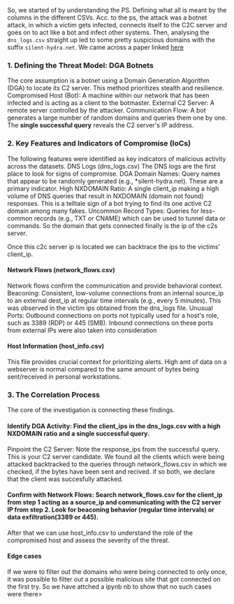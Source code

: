 So, we started of by understanding the PS. Defining what all is meant by the columns in the different CSVs. Acc. to the ps, the attack was a botnet attack, in which a victim gets infected, connects itself to the C2C server and goes on to act like a bot and infect other systems. 
Then, analysing the `dns_logs.csv` straight up led to some pretty suspicious domains with the suffix `silent-hydra.net`. 
We came across a paper linked [here](https://www.usenix.org/system/files/conference/usenixsecurity12/sec12-final127.pdf)

### 1. Defining the Threat Model: DGA Botnets
The core assumption is a botnet using a Domain Generation Algorithm (DGA) to locate its C2 server. This method prioritizes stealth and resilience.
Compromised Host (Bot): A machine within our network that has been infected and is acting as a client to the botmaster.
External C2 Server: A remote server controlled by the attacker.
Communication Flow: A bot generates a large number of random domains and queries them one by one. The **single successful query** reveals the C2 server's IP address.

### 2. Key Features and Indicators of Compromise (IoCs)
The following features were identified as key indicators of malicious activity across the datasets.
DNS Logs (dns_logs.csv)
The DNS logs are the first place to look for signs of compromise.
DGA Domain Names: Query names that appear to be randomly generated (e.g., *silent-hydra.net). These are a primary indicator.
High NXDOMAIN Ratio: A single client_ip making a high volume of DNS queries that result in NXDOMAIN (domain not found) responses. This is a telltale sign of a bot trying to find its one active C2 domain among many fakes.
Uncommon Record Types: Queries for less-common records (e.g., TXT or CNAME) which can be used to tunnel data or commands.
So the domain that gets connected finally is the ip of the c2s server.

Once this c2c server ip is located we can backtrace the ips to the victims' client_ip.

#### Network Flows (network_flows.csv)
Network flows confirm the communication and provide behavioral context.
Beaconing: Consistent, low-volume connections from an internal source_ip to an external dest_ip at regular time intervals (e.g., every 5 minutes). This was observed in the victim ips obtained from the dns_logs file.
Unusual Ports: Outbound connections on ports not typically used for a host's role, such as 3389 (RDP) or 445 (SMB). Inbound connections on these ports from external IPs were also taken into consideration

#### Host Information (host_info.csv)
This file provides crucial context for prioritizing alerts. High amt of data on a webserver is normal compared to the same amount of bytes being sent/received in personal workstations.

### 3. The Correlation Process
The core of the investigation is connecting these findings.

#### Identify DGA Activity: Find the client_ips in the dns_logs.csv with a high NXDOMAIN ratio and a single successful query.
Pinpoint the C2 Server: Note the response_ips from the successful query. This is your C2 server candidate.
We found all the clients which were being attacked backtracked to the queries through network_flows.csv in which we checked, if the bytes have been sent and recived.
if so both, we declare that the client was succesfully attacked.

#### Confirm with Network Flows: Search network_flows.csv for the client_ip from step 1 acting as a source_ip and communicating with the C2 server IP from step 2. Look for beaconing behavior (regular time intervals) or data exfiltration(3389 or 445).

After that we can use host_info.csv to understand the role of the compromised host and assess the severity of the threat.

#### Edge cases
If we were to filter out the domains who were being connected to only once, it was possible to filter out a possible malicious site that got connected on the first try. So we have attched a ipynb nb to show that no such cases were there>


